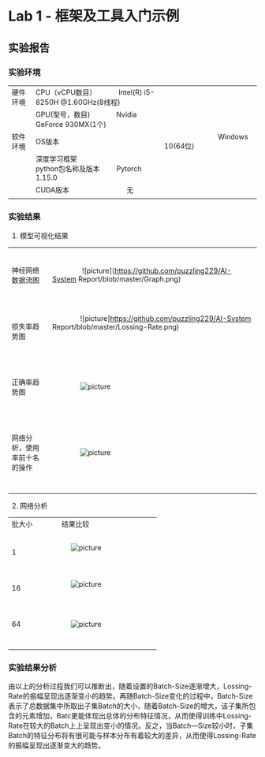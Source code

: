 # Lab 1 - 框架及工具入门示例

## 实验报告

### 实验环境

||||
|--------|--------------|--------------------------|
|硬件环境|CPU（vCPU数目） &nbsp;&nbsp;&nbsp;&nbsp;&nbsp;&nbsp;&nbsp;&nbsp;&nbsp;&nbsp; Intel(R) i5-8250H @1.60GHz(8线程)|&nbsp; &nbsp; &nbsp; &nbsp; &nbsp; &nbsp; &nbsp; &nbsp; &nbsp; &nbsp; |
||GPU(型号，数目) &nbsp;&nbsp;&nbsp;&nbsp;&nbsp;&nbsp;&nbsp;&nbsp;&nbsp;&nbsp; &nbsp;&nbsp;Nvidia GeForce 930MX(1个)
|软件环境|OS版本|&nbsp;&nbsp;&nbsp;&nbsp;&nbsp;&nbsp;&nbsp;&nbsp;&nbsp;&nbsp; &nbsp;&nbsp;&nbsp;&nbsp;&nbsp;&nbsp;&nbsp;&nbsp;&nbsp;&nbsp;&nbsp;&nbsp;&nbsp;&nbsp;&nbsp;&nbsp;&nbsp;&nbsp;Windows 10(64位)
||深度学习框架<br>python包名称及版本&nbsp;&nbsp;&nbsp;&nbsp;&nbsp; &nbsp;&nbsp; Pytorch 1.15.0
||CUDA版本   &nbsp;&nbsp;&nbsp;&nbsp;&nbsp;&nbsp;&nbsp;&nbsp;&nbsp;&nbsp; &nbsp;&nbsp;&nbsp;&nbsp;&nbsp;&nbsp;&nbsp;&nbsp;&nbsp;&nbsp;&nbsp;&nbsp;&nbsp;&nbsp;&nbsp;&nbsp;&nbsp;&nbsp; 无
||||
### 实验结果

1. 模型可视化结果
   
|||
|---------------|---------------------------|
|<br/>&nbsp;<br/>神经网络数据流图<br/>&nbsp;<br/>&nbsp;|&nbsp; &nbsp; &nbsp; &nbsp; &nbsp; &nbsp; &nbsp; &nbsp; ![picture](https://github.com/puzzling229/AI-System Report/blob/master/Graph.png)&nbsp; &nbsp; &nbsp; &nbsp; &nbsp; &nbsp; &nbsp; &nbsp; &nbsp; &nbsp; &nbsp; &nbsp; &nbsp; &nbsp; |
|<br/>&nbsp;<br/>损失率趋势图<br/>&nbsp;<br/>&nbsp;|&nbsp; &nbsp; &nbsp; &nbsp; &nbsp; &nbsp; &nbsp; &nbsp;![picture]https://github.com/puzzling229/AI-System Report/blob/master/Lossing-Rate.png) &nbsp; &nbsp; &nbsp; &nbsp; &nbsp; &nbsp; &nbsp; &nbsp; &nbsp; &nbsp; &nbsp; &nbsp; &nbsp; &nbsp; <br/>&nbsp;<br/>&nbsp;|&nbsp; &nbsp; &nbsp; &nbsp; &nbsp; &nbsp; &nbsp; &nbsp;![picture](Accuracy-Rate.png) &nbsp; &nbsp; &nbsp; &nbsp; &nbsp; &nbsp; &nbsp; &nbsp; &nbsp; &nbsp; &nbsp; &nbsp; &nbsp; &nbsp; |
|<br/>&nbsp;<br/>正确率趋势图<br/>&nbsp;<br/>&nbsp;|&nbsp; &nbsp; &nbsp; &nbsp; &nbsp; &nbsp; &nbsp; &nbsp;![picture](https://github.com/Stonerlei/imgs_AISystem/blob/master/Accuracy-Rate.png) &nbsp; &nbsp; &nbsp; &nbsp; &nbsp; &nbsp; &nbsp; &nbsp; &nbsp; &nbsp; &nbsp; &nbsp; &nbsp; &nbsp; |
|<br/>&nbsp;<br/>网络分析，使用率前十名的操作<br/>&nbsp;<br/>&nbsp;|&nbsp; &nbsp; &nbsp; &nbsp; &nbsp; &nbsp; &nbsp; &nbsp;![picture](https://github.com/Stonerlei/imgs_AISystem/blob/master/Top10-Operations.png) &nbsp; &nbsp; &nbsp; &nbsp; &nbsp; &nbsp; &nbsp; &nbsp; &nbsp; &nbsp; &nbsp; &nbsp; &nbsp; &nbsp; ||
||||


2. 网络分析

|||
|------|--------------|
|批大小 &nbsp;| &nbsp; &nbsp; &nbsp; &nbsp; &nbsp; 结果比较 &nbsp; &nbsp; &nbsp; &nbsp; &nbsp; |
|<br/>&nbsp;<br/>1<br/>&nbsp;|&nbsp; &nbsp; &nbsp; &nbsp; &nbsp; &nbsp; &nbsp; &nbsp;![picture](https://github.com/Stonerlei/imgs_AISystem/blob/master/Batch-1.png) &nbsp; &nbsp; &nbsp; &nbsp; &nbsp; &nbsp; &nbsp; &nbsp; &nbsp; &nbsp; &nbsp; &nbsp; &nbsp; &nbsp; ||
|<br/>&nbsp;<br/>16<br/>&nbsp;|&nbsp; &nbsp; &nbsp; &nbsp; &nbsp; &nbsp; &nbsp; &nbsp;![picture](https://github.com/Stonerlei/imgs_AISystem/blob/master/Batch-16.png) &nbsp; &nbsp; &nbsp; &nbsp; &nbsp; &nbsp; &nbsp; &nbsp; &nbsp; &nbsp; &nbsp; &nbsp; &nbsp; &nbsp; ||
|<br/>&nbsp;<br/>64<br/>&nbsp;<br/>&nbsp;|&nbsp; &nbsp; &nbsp; &nbsp; &nbsp; &nbsp; &nbsp; &nbsp;![picture](https://github.com/Stonerlei/imgs_AISystem/blob/master/Batch-64.png) &nbsp; &nbsp; &nbsp; &nbsp; &nbsp; &nbsp; &nbsp; &nbsp; &nbsp; &nbsp; &nbsp; &nbsp; &nbsp; &nbsp; ||
|||

### 实验结果分析
   由以上的分析过程我们可以推断出，随着设置的Batch-Size逐渐增大，Lossing-Rate的振幅呈现出逐渐变小的趋势。再随Batch-Size变化的过程中，Batch-Size表示了总数据集中所取出子集Batch的大小，随着Batch-Size的增大，该子集所包含的元素增加，Batc更能体现出总体的分布特征情况，从而使得训练中Lossing-Rate在较大的Batch上上呈现出变小的情况。反之，当Batch—Size较小时，子集Batch的特征分布将有很可能与样本分布有着较大的差异，从而使得Lossing-Rate的振幅呈现出逐渐变大的趋势。<br/>
  
